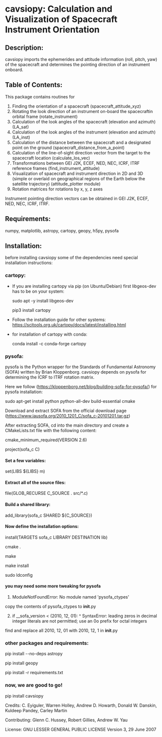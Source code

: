 # cavsiopy: Calculation and Visualization of Spacecraft Instrument Orientation

## Description:
cavsiopy imports the ephemerides and attitude information (roll, pitch, yaw) of the spacecraft and determines the pointing direction of an instrument onboard.

## Table of Contents:
This package contains routines for
1. Finding the orientation of a spacecraft (spacecraft_attitude_xyz)
2. Rotating the look direction of an instrument on-board the spacecraftin orbital frame (rotate_instrument)
3. Calculation of the look angles of the spacecraft (elevation and azimuth) (LA_sat)
4. Calculation of the look angles of the instrument (elevation and azimuth) (LA_inst)
5. Calculation of the distance between the spacecraft and a designated point on the ground (spacecraft_distance_from_a_point)
6. Calculation of the line-of-sight direction vector from the target to the spacecraft location (calculate_los_vec)
7. Transformations between GEI J2K, ECEF, NED, NEC, ICRF, ITRF reference frames (find_instrument_attitude)
8. Visualization of spacecraft and instrument direction in 2D and 3D (simple or overlaid on geographical regions of the Earth below the satellite trajectory) (attitude_plotter module)
9. Rotation matrices for rotations by x, y, z axes

Instrument pointing direction vectors can be obtained in GEI J2K, ECEF, NED, NEC, ICRF, ITRF.

## Requirements:
numpy, matplotlib, astropy, cartopy, geopy, h5py, pysofa

## Installation:
before installing cavsiopy some of the dependencies need special installation instructions:

### cartopy:
* If you are installing cartopy via pip (on Ubuntu/Debian) first libgeos-dev has to be on your system:

  sudo apt -y install libgeos-dev

  pip3 install cartopy 

* Follow the installation guide for other systems: https://scitools.org.uk/cartopy/docs/latest/installing.html

* for installation of cartopy with conda:

  conda install -c conda-forge cartopy

### pysofa:
pysofa is the Python wrapper for the Standards of Fundamental Astronomy (SOFA)  written by Brian Kloppenborg.
cavsiopy depends on pysofa for determining the ICRF to ITRF rotation matrix.

Here we follow (https://kloppenborg.net/blog/building-sofa-for-pysofa/) for pysofa installation:

sudo apt-get install python python-all-dev build-essential cmake

Download and extract SOFA from the official download page (https://www.iausofa.org/2010_1201_C/sofa_c-20101201.tar.gz)

After extracting SOFA, cd into the main directory and create a CMakeLists.txt file with the following content:

cmake_minimum_required(VERSION 2.6)

project(sofa_c C)
  
####  Set a few variables:
set(LIBS ${LIBS} m)

#### Extract all of the source files:
file(GLOB_RECURSE C_SOURCE . src/*.c)

#### Build a shared library:
add_library(sofa_c SHARED ${C_SOURCE})
  
#### Now define the installation options:
install(TARGETS sofa_c LIBRARY DESTINATION lib)

cmake .

make

make install

sudo ldconfig

#### you may need some more tweaking for pysofa

1. ModuleNotFoundError: No module named 'pysofa_ctypes'

  copy the contents of pysofa_ctypes to __init__.py

2. if __sofa_version < (2010, 12, 01):
                                   ^
  SyntaxError: leading zeros in decimal integer literals are not permitted; use an 0o prefix for octal integers

  find and replace all 2010, 12, 01 with 2010, 12, 1 in __init__.py

### other packages and requirements:
pip install --no-deps astropy

pip install geopy

pip install -r requirements.txt

### now, we are good to go!

pip install cavsiopy


Credits: C. Eyiguler, Warren Holley, Andrew D. Howarth, Donald W. Danskin, Kuldeep Pandey, Carley Martin

Contributing: Glenn C. Hussey, Robert Gillies, Andrew W. Yau

License: GNU LESSER GENERAL PUBLIC LICENSE Version 3, 29 June 2007
